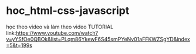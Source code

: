 # hoc_html-css-javascript
học theo video và làm theo video TUTORIAL
link:https://www.youtube.com/watch?v=yYSfOe0QBOk&list=PLqm86YkewF6S45smPYeNv01aFFKWZSgYD&index=5&t=199s
